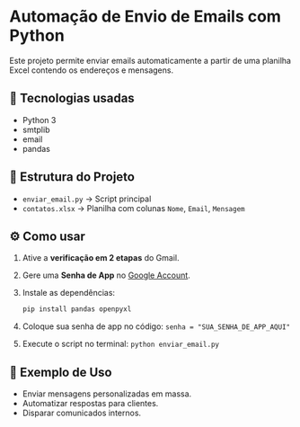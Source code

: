 # Automação de Envio de Emails com Python
Este projeto permite enviar emails automaticamente a partir de uma planilha Excel contendo os endereços e mensagens.

## 🚀 Tecnologias usadas
- Python 3
- smtplib
- email
- pandas

## 📂 Estrutura do Projeto
- `enviar_email.py` → Script principal
- `contatos.xlsx` → Planilha com colunas `Nome`, `Email`, `Mensagem`

## ⚙️ Como usar
1. Ative a **verificação em 2 etapas** do Gmail.
2. Gere uma **Senha de App** no [Google Account](https://myaccount.google.com/apppasswords).
3. Instale as dependências:
   ```bash
   pip install pandas openpyxl
4. Coloque sua senha de app no código:
`senha = "SUA_SENHA_DE_APP_AQUI"`

6. Execute o script no terminal: 
`python enviar_email.py`

## 📌 Exemplo de Uso
- Enviar mensagens personalizadas em massa.
- Automatizar respostas para clientes.
- Disparar comunicados internos.
